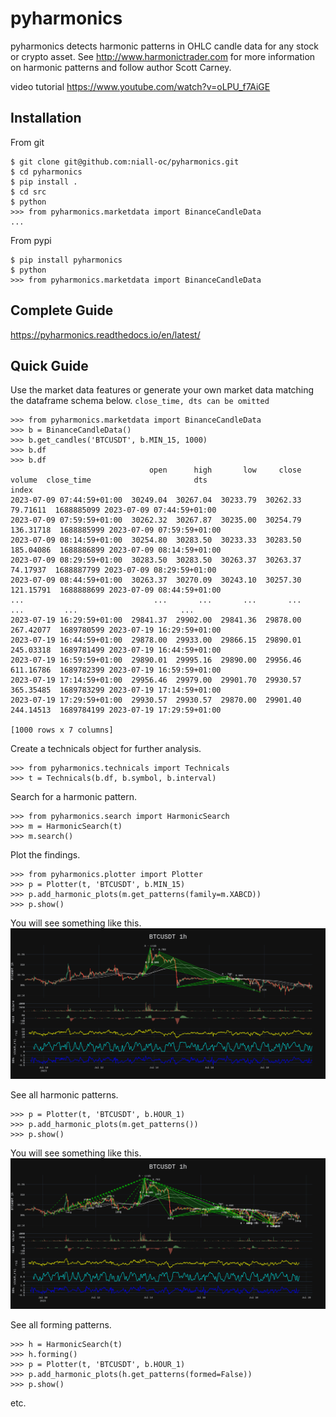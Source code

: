 # pyharmonics

pyharmonics detects harmonic patterns in OHLC candle data for any stock or crypto asset.  See http://www.harmonictrader.com for more information on harmonic patterns and follow author Scott Carney.

video tutorial https://www.youtube.com/watch?v=oLPU_f7AiGE

## Installation

From git
```
$ git clone git@github.com:niall-oc/pyharmonics.git
$ cd pyharmonics
$ pip install .
$ cd src
$ python
>>> from pyharmonics.marketdata import BinanceCandleData
...
```
From pypi
```
$ pip install pyharmonics
$ python
>>> from pyharmonics.marketdata import BinanceCandleData
```

## Complete Guide

https://pyharmonics.readthedocs.io/en/latest/

## Quick Guide

Use the market data features or generate your own market data matching the dataframe schema below. ``close_time, dts can be omitted``

```
>>> from pyharmonics.marketdata import BinanceCandleData
>>> b = BinanceCandleData()
>>> b.get_candles('BTCUSDT', b.MIN_15, 1000)
>>> b.df
>>> b.df
                               open      high       low     close     volume  close_time                       dts
index                                                                                                             
2023-07-09 07:44:59+01:00  30249.04  30267.04  30233.79  30262.33   79.71611  1688885099 2023-07-09 07:44:59+01:00
2023-07-09 07:59:59+01:00  30262.32  30267.87  30235.00  30254.79  136.31718  1688885999 2023-07-09 07:59:59+01:00
2023-07-09 08:14:59+01:00  30254.80  30283.50  30233.33  30283.50  185.04086  1688886899 2023-07-09 08:14:59+01:00
2023-07-09 08:29:59+01:00  30283.50  30283.50  30263.37  30263.37   74.17937  1688887799 2023-07-09 08:29:59+01:00
2023-07-09 08:44:59+01:00  30263.37  30270.09  30243.10  30257.30  121.15791  1688888699 2023-07-09 08:44:59+01:00
...                             ...       ...       ...       ...        ...         ...                       ...
2023-07-19 16:29:59+01:00  29841.37  29902.00  29841.36  29878.00  267.42077  1689780599 2023-07-19 16:29:59+01:00
2023-07-19 16:44:59+01:00  29878.00  29933.00  29866.15  29890.01  245.03318  1689781499 2023-07-19 16:44:59+01:00
2023-07-19 16:59:59+01:00  29890.01  29995.16  29890.00  29956.46  611.16786  1689782399 2023-07-19 16:59:59+01:00
2023-07-19 17:14:59+01:00  29956.46  29979.00  29901.70  29930.57  365.35485  1689783299 2023-07-19 17:14:59+01:00
2023-07-19 17:29:59+01:00  29930.57  29930.57  29870.00  29901.40  244.14513  1689784199 2023-07-19 17:29:59+01:00

[1000 rows x 7 columns]
```

Create a technicals object for further analysis.
```
>>> from pyharmonics.technicals import Technicals
>>> t = Technicals(b.df, b.symbol, b.interval)
```

Search for a harmonic pattern.
```
>>> from pyharmonics.search import HarmonicSearch
>>> m = HarmonicSearch(t)
>>> m.search()
```

Plot the findings.
```
>>> from pyharmonics.plotter import Plotter
>>> p = Plotter(t, 'BTCUSDT', b.MIN_15)
>>> p.add_harmonic_plots(m.get_patterns(family=m.XABCD))
>>> p.show()
```

You will see something like this.
![This is an image](/docs/source/_static/newplot.png)

See all harmonic patterns.
```
>>> p = Plotter(t, 'BTCUSDT', b.HOUR_1)
>>> p.add_harmonic_plots(m.get_patterns())
>>> p.show()
```

You will see something like this.
![This is an image](/docs/source/_static/all_patterns.png)

See all forming patterns.
```
>>> h = HarmonicSearch(t)
>>> h.forming()
>>> p = Plotter(t, 'BTCUSDT', b.HOUR_1)
>>> p.add_harmonic_plots(h.get_patterns(formed=False))
>>> p.show()
```
etc.
